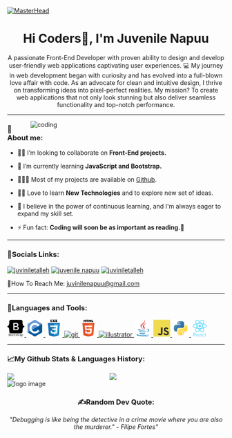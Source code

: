 [![MasterHead](https://www.noritechnology.com/front/img/nori/gif/web-development-Banners.gif)](https://rishavchanda.io)
<h1 align="center">Hi Coders👋, I'm Juvenile Napuu</h1>
<p align="center">A passionate Front-End Developer with proven ability to design and develop user-friendly web applications captivating user experiences. 💻 My journey in web development began with curiosity and has evolved into a full-blown love affair with code.
As an advocate for clean and intuitive design, I thrive on transforming ideas into pixel-perfect realities. My mission? To create web applications that not only look stunning but also deliver seamless functionality and top-notch performance.</p> <hr>

<img align="right" alt="coding" width="450"  src="https://camo.githubusercontent.com/c1dcb74cc1c1835b1d716f5051499a2814c683c806b15f04b0eba492863703e9/68747470733a2f2f63646e2e6472696262626c652e636f6d2f75736572732f3733303730332f73637265656e73686f74732f363538313234332f6176656e746f2e676966">
<h3 align="left">🌠About me:</h3>

- 🤝👯 I’m looking to collaborate on **Front-End projects.**

- 🌱 I’m currently learning **JavaScript and Bootstrap.**

- 👨🏻‍💻 Most of my projects are available on <a href="https://github.com/Maunducyrus">Github</a>.

- 👨‍💻 Love to learn **New Technologies** and to explore new set of ideas.

- 🌱 I believe in the power of continuous learning, and I'm always eager to expand my skill set. 

- ⚡ Fun fact: **Coding will soon be as important as reading.🙌**
<hr>
<h3 align="left">🤙Socials Links:</h3>
<p align="left">
<a href="https://twitter.com/juviniletalleh" target="blank"><img align="center" src="https://raw.githubusercontent.com/rahuldkjain/github-profile-readme-generator/master/src/images/icons/Social/twitter.svg" alt="juviniletalleh" height="30" width="40" /></a>
<a href="https://linkedin.com/in/juvenile napuu" target="blank"><img align="center" src="https://raw.githubusercontent.com/rahuldkjain/github-profile-readme-generator/master/src/images/icons/Social/linked-in-alt.svg" alt="juvenile napuu" height="30" width="40" /></a>
<a href="https://instagram.com/juviniletalleh" target="blank"><img align="center" src="https://raw.githubusercontent.com/rahuldkjain/github-profile-readme-generator/master/src/images/icons/Social/instagram.svg" alt="juviniletalleh" height="30" width="40" /></a>
<p>📩How To Reach Me: <a href="https://mail.google.com/mail/u/0/#inbox" target="blank">juvinilenapuu@gmail.com</a></p>
</p>
<hr>

<h3 align="left">🚀Languages and Tools:</h3>
<p align="left"> <a href="https://getbootstrap.com" target="_blank" rel="noreferrer"> <img src="https://raw.githubusercontent.com/devicons/devicon/master/icons/bootstrap/bootstrap-plain-wordmark.svg" alt="bootstrap" width="40" height="40"/> </a> <a href="https://www.cprogramming.com/" target="_blank" rel="noreferrer"> <img src="https://raw.githubusercontent.com/devicons/devicon/master/icons/c/c-original.svg" alt="c" width="40" height="40"/> </a> <a href="https://www.w3schools.com/css/" target="_blank" rel="noreferrer"> <img src="https://raw.githubusercontent.com/devicons/devicon/master/icons/css3/css3-original-wordmark.svg" alt="css3" width="40" height="40"/> </a> <a href="https://git-scm.com/" target="_blank" rel="noreferrer"> <img src="https://www.vectorlogo.zone/logos/git-scm/git-scm-icon.svg" alt="git" width="40" height="40"/> </a> <a href="https://www.w3.org/html/" target="_blank" rel="noreferrer"> <img src="https://raw.githubusercontent.com/devicons/devicon/master/icons/html5/html5-original-wordmark.svg" alt="html5" width="40" height="40"/> </a> <a href="https://www.adobe.com/in/products/illustrator.html" target="_blank" rel="noreferrer"> <img src="https://www.vectorlogo.zone/logos/adobe_illustrator/adobe_illustrator-icon.svg" alt="illustrator" width="40" height="40"/> </a> <a href="https://www.java.com" target="_blank" rel="noreferrer"> <img src="https://raw.githubusercontent.com/devicons/devicon/master/icons/java/java-original.svg" alt="java" width="40" height="40"/> </a> <a href="https://developer.mozilla.org/en-US/docs/Web/JavaScript" target="_blank" rel="noreferrer"> <img src="https://raw.githubusercontent.com/devicons/devicon/master/icons/javascript/javascript-original.svg" alt="javascript" width="40" height="40"/> </a> <a href="https://www.python.org" target="_blank" rel="noreferrer"> <img src="https://raw.githubusercontent.com/devicons/devicon/master/icons/python/python-original.svg" alt="python" width="40" height="40"/> </a> <a href="https://reactjs.org/" target="_blank" rel="noreferrer"> <img src="https://raw.githubusercontent.com/devicons/devicon/master/icons/react/react-original-wordmark.svg" alt="react" width="40" height="40"/> </a> </p> <hr>
<h3>📈My Github Stats & Languages History:</h3>
<img align="left" width="47%"  src="https://github-readme-stats.vercel.app/api/top-langs/?username=JuvenileN&layout=compact&theme=dark#gh-dark-mode-only"/>
<img align="left" width="47%" src="https://github-readme-stats.vercel.app/api?username=JuvenileN&show_icons=true&theme=dark#gh-dark-mode-only"/>

![logo image](https://res.cloudinary.com/practicaldev/image/fetch/s--z5X0MXQA--/c_limit%2Cf_auto%2Cfl_progressive%2Cq_66%2Cw_880/https://dev-to-uploads.s3.amazonaws.com/uploads/articles/j8wo9f1mou6g5469671h.gif)

<h3 align="center">✍Random Dev Quote:</h3>
<p align="center"><i>"Debugging is like being the detective in a crime movie where you are also the murderer." - Filipe Fortes"</i></p>
